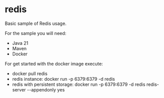 # redis

Basic sample of Redis usage.

For the sample you will need:

* Java 21
* Maven
* Docker

For get started with the docker image execute:

- docker pull redis
- redis instance: docker run -p 6379:6379 -d redis
- redis with persistent storage: docker run -p 6379:6379 -d redis redis-server --appendonly yes